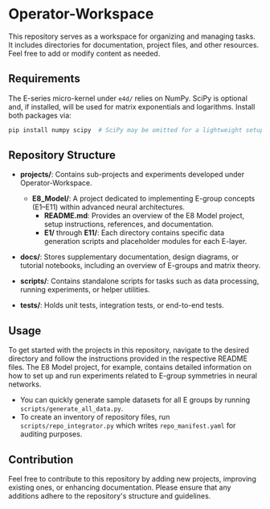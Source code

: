# Operator-Workspace

This repository serves as a workspace for organizing and managing tasks. It includes directories for documentation, project files, and other resources. Feel free to add or modify content as needed.

## Requirements

The E-series micro-kernel under `e4d/` relies on NumPy. SciPy is optional and, if
installed, will be used for matrix exponentials and logarithms. Install both
packages via:

```bash
pip install numpy scipy  # SciPy may be omitted for a lightweight setup
```

## Repository Structure

- **projects/**: Contains sub-projects and experiments developed under Operator-Workspace.
  - **E8_Model/**: A project dedicated to implementing E-group concepts (E1–E11) within advanced neural architectures.
    - **README.md**: Provides an overview of the E8 Model project, setup instructions, references, and documentation.
    - **E1/** through **E11/**: Each directory contains specific data generation scripts and placeholder modules for each E-layer.

- **docs/**: Stores supplementary documentation, design diagrams, or tutorial notebooks, including an overview of E-groups and matrix theory.
- **scripts/**: Contains standalone scripts for tasks such as data processing, running experiments, or helper utilities.
- **tests/**: Holds unit tests, integration tests, or end-to-end tests.

## Usage

To get started with the projects in this repository, navigate to the desired directory and follow the instructions provided in the respective README files. The E8 Model project, for example, contains detailed information on how to set up and run experiments related to E-group symmetries in neural networks.
- You can quickly generate sample datasets for all E groups by running `scripts/generate_all_data.py`.
- To create an inventory of repository files, run `scripts/repo_integrator.py` which
  writes `repo_manifest.yaml` for auditing purposes.

## Contribution

Feel free to contribute to this repository by adding new projects, improving existing ones, or enhancing documentation. Please ensure that any additions adhere to the repository's structure and guidelines.
